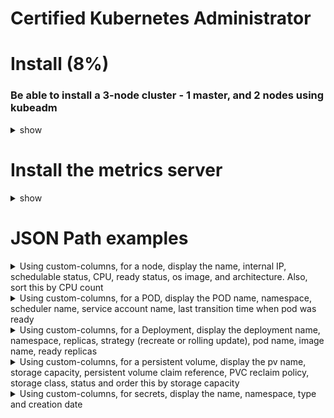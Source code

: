 # Certified Kubernetes Administrator

# Install (8%)

### Be able to install a 3-node cluster - 1 master, and 2 nodes using kubeadm

<details><summary>show</summary>
<p>

```bash
Creating cluster..
kubeadm
# At the end, kubectl get nodes - you should be able to see the 3 nodes
Use the VAGRANTFILE that is provided

Step0: Enable ssh across all nodes
Generate Key Pair on MASTER node 
$ ssh-keygen

Leave all settings to default.

View the generated public key ID at:

$ cat .ssh/id_rsa.pub
ssh-rsa AAAAB3NzaC1yc2EAAAADAQABAAABAQD......8+08b vagrant@master-1
Move public key of master to all other VMs

$ cat >> ~/.ssh/authorized_keys <<EOF
ssh-rsa AAAAB3NzaC1yc2EAAAADAQABAAABAQD......8+08b vagrant@master-1
EOF

Also, add the node names to /etc/hosts
cat /etc/hosts
192.168.205.10  k8s-head
192.168.205.11  k8s-node-1
192.168.205.12  k8s-node-2

======

Step1: On-ALL NODES
lsmod | grep br_netfilter
#if not there, then 
sudo modprobe br_netfilter

Step2: ON-ALL NODES

cat <<EOF | sudo tee /etc/sysctl.d/k8s.conf
net.bridge.bridge-nf-call-ip6tables = 1
net.bridge.bridge-nf-call-iptables = 1
EOF
sudo sysctl --system


Step3: ON-ALL NODES

sudo apt-get update && sudo apt-get install -y apt-transport-https curl
curl -s https://packages.cloud.google.com/apt/doc/apt-key.gpg | sudo apt-key add -
cat <<EOF | sudo tee /etc/apt/sources.list.d/kubernetes.list
deb https://apt.kubernetes.io/ kubernetes-xenial main
EOF
sudo apt-get update
sudo apt-get install -y kubelet kubeadm kubectl
sudo apt-mark hold kubelet kubeadm kubectl



STEP4: On MASTER - AS ROOT (See issue: https://github.com/weaveworks/weave/issues/3758)
kubeadm init --apiserver-advertise-address=192.168.205.10 --pod-network-cidr=10.32.0.0/12 


STEP5: 
mkdir -p $HOME/.kube
  sudo cp -i /etc/kubernetes/admin.conf $HOME/.kube/config
  sudo chown $(id -u):$(id -g) $HOME/.kube/config

STEP6: Install CNI

kubectl apply -f "https://cloud.weave.works/k8s/net?k8s-version=$(kubectl version | base64 | tr -d '\n')"



STEP7:
kubeadm token create --print-join-command

kubeadm join 192.168.205.10:6443 --token 6zoei4.e4k9rpy0m8nxyxlo \
    --discovery-token-ca-cert-hash sha256:bcb31a9739ecaf31e0df8572b2c3868f0b1822c16a3789b9464be50b7579c65f 


STEP8:
===
Installing etcdctl CLI  on CentOS
https://computingforgeeks.com/how-to-install-etcd-on-rhel-centos-8/

ETCD on Ubuntu
https://computingforgeeks.com/how-to-install-etcd-on-ubuntu-18-04-ubuntu-16-04/

sudo apt -y install wget
export RELEASE="3.3.13"
wget https://github.com/etcd-io/etcd/releases/download/v${RELEASE}/etcd-v${RELEASE}-linux-amd64.tar.gz

tar xvf etcd-v${RELEASE}-linux-amd64.tar.gz

cd etcd-v${RELEASE}-linux-amd64

sudo mv etcd etcdctl /usr/local/bin 

etcd --version

export ETCDCTL_API=3

STEP9: Install metrics server
kubectl apply -f https://github.com/kubernetes-sigs/metrics-server/releases/download/v0.3.6/components.yaml



```
</p>
</details>


# Install the metrics server
<details><summary>show</summary>
<p>

```bash
Install metrics server
```
</p>
</details>


# JSON Path examples
<details><summary>Using custom-columns, for a node, display the name, internal IP, schedulable status, CPU, ready status, os image, and architecture.  Also, sort this by CPU count</summary>
<p>

```bash
kubectl get nodes -o custom-columns=NAME:.metadata.name,INTERNALIP:.status.addresses[?(@.type==\"InternalIP\")].address,SCHEDULABLE:.spec.taints[*].eff
fect,CPU:.status.allocatable.cpu,READY:.status.conditions[?(@.type==\"Ready\")].type,OSIMAGE:.status.nodeInfo.osImage,ARCH:.status.nodeInfo.architectuu
re  | sort --reverse --key 4
```
</p>
</details>


<details><summary>Using custom-columns, for a POD, display the POD name, namespace, scheduler name, service account name, last transition time when pod was ready </summary>
<p>

```bash
kgp -o custom-columns=NAME:{.metadata.name},NAMESPACE:{.metadata.namespace},SCH_NAME:{.spec.schedulerName},SA_NAME:{.spec.serviceAccountName},TIME:{.ss
tatus.conditions[?(@.type==\"Ready\")].lastTransitionTime}
```
</p>
</details>



<details><summary>Using custom-columns, for a Deployment, display the deployment name, namespace, replicas, strategy (recreate or rolling update), pod name, image name, ready replicas </summary>
<p>

```bash
kgd -o custom-columns=NAME:.metadata.name,NAMESPACE:.metadata.namespace,REPLICAS:.spec.replicas,STRATEGY:.spec.strategy.type,POD_NAME:.spec.template.ss
pec.containers[*].name,IMAGE:.spec.template.spec.containers[*].image,READY_REPLICAS:.status.readyReplicas
```
</p>
</details>


<details><summary>Using custom-columns, for a persistent volume, display the pv name, storage capacity, persistent volume claim reference, PVC reclaim policy, storage class, status and order this by storage capacity </summary>
<p>

```bash
k get pv -o custom-columns=NAME:.metadata.name,CAPACITY:.spec.capacity.storage,PVCLaim:.spec.claimRef.name,PATH:.spec.local.path,RECLAIM:.spec.persistt
entVolumeReclaimPolicy,STORAGE_CLASS:.spec.storageClassName,STATUS:.status.phase --sort-by=.spec.capacity.storage

```
</p>
</details>



<details><summary>Using custom-columns, for secrets, display the name, namespace, type and creation date </summary>
<p>

```bash
k get secrets -o custom-columns=NAME:.metadata.name,NAMESPACE:.metadata.namespace,TYPE:.type,CREATED:.metadata.creationTimestamp

```
</p>
</details>














